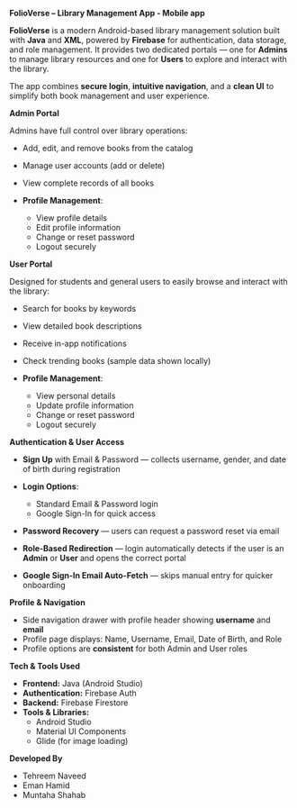 **FolioVerse – Library Management App - Mobile app**

**FolioVerse** is a modern Android-based library management solution built with **Java** and **XML**, powered by **Firebase** for authentication, data storage, and role management.
It provides two dedicated portals — one for **Admins** to manage library resources and one for **Users** to explore and interact with the library.

The app combines **secure login**, **intuitive navigation**, and a **clean UI** to simplify both book management and user experience.



**Admin Portal**

Admins have full control over library operations:

* Add, edit, and remove books from the catalog
* Manage user accounts (add or delete)
* View complete records of all books
* **Profile Management**:

  * View profile details
  * Edit profile information
  * Change or reset password
  * Logout securely



**User Portal**

Designed for students and general users to easily browse and interact with the library:

* Search for books by keywords
* View detailed book descriptions
* Receive in-app notifications
* Check trending books (sample data shown locally)
* **Profile Management**:

  * View personal details
  * Update profile information
  * Change or reset password
  * Logout securely

**Authentication & User Access**

* **Sign Up** with Email & Password — collects username, gender, and date of birth during registration
* **Login Options**:

  * Standard Email & Password login
  * Google Sign-In for quick access
* **Password Recovery** — users can request a password reset via email
* **Role-Based Redirection** — login automatically detects if the user is an **Admin** or **User** and opens the correct portal
* **Google Sign-In Email Auto-Fetch** — skips manual entry for quicker onboarding


**Profile & Navigation**

* Side navigation drawer with profile header showing **username** and **email**
* Profile page displays: Name, Username, Email, Date of Birth, and Role
* Profile options are **consistent** for both Admin and User roles



**Tech & Tools Used**

* **Frontend:** Java (Android Studio)
* **Authentication:** Firebase Auth
* **Backend:** Firebase Firestore
* **Tools & Libraries:**
   * Android Studio
   * Material UI Components
   * Glide (for image loading) 


**Developed By**

* Tehreem Naveed
* Eman Hamid
* Muntaha Shahab
